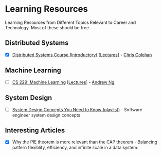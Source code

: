 # Learning Resources
Learning Resources from Different Topics Relevant to Career and Technology. Most of these should be free.

## Distributed Systems
- [x] [Distributed Systems Course (Introductory)](https://www.distributedsystemscourse.com/) [[Lectures](https://www.youtube.com/playlist?list=PLOE1GTZ5ouRPbpTnrZ3Wqjamfwn_Q5Y9A)] - [Chris Colohan](https://www.colohan.com/)

## Machine Learning
- [ ] [CS 229: Machine Learning](https://cs229.stanford.edu/) [[Lectures](https://www.youtube.com/playlist?list=PLoROMvodv4rMiGQp3WXShtMGgzqpfVfbU)] - [Andrew Ng](https://www.andrewng.org/)

## System Design
- [ ] [System Design Concepts You Need to Know (playlist)](https://www.youtube.com/playlist?list=PL9nWRykSBSFjU7UGR37SFfOb1oMYLNhag) - Software engineer system design concepts

## Interesting Articles
- [x] [Why the PIE theorem is more relevant than the CAP theorem](https://www.alexdebrie.com/posts/choosing-a-database-with-pie/) - Balancing pattern flexiblity, efficiency, and infinite scale in a data system.

